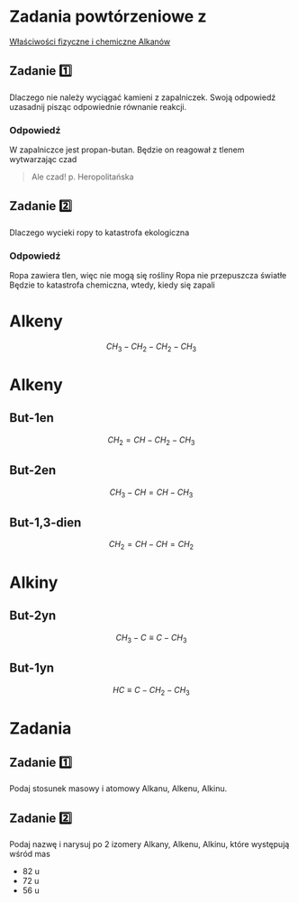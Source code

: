 
# Zadania powtórzeniowe z

[Właściwości fizyczne i chemiczne Alkanów](https://www.notion.so/W-a-ciwo-ci-fizyczne-i-chemiczne-Alkan-w-27431142c8d04fc9968ede99d07a13fd?pvs=21)
## Zadanie 1️⃣
Dlaczego nie należy wyciągać kamieni z zapalniczek. Swoją odpowiedź uzasadnij pisząc odpowiednie równanie reakcji.
### Odpowiedź
W zapalniczce jest propan-butan. Będzie on reagował z tlenem wytwarzając czad
> Ale czad! p. Heropolitańska
## Zadanie 2️⃣
Dlaczego wycieki ropy to katastrofa ekologiczna
### Odpowiedź
Ropa zawiera tlen, więc nie mogą się rośliny
Ropa nie przepuszcza światłe
Będzie to katastrofa chemiczna, wtedy, kiedy się zapali
# Alkeny
$$ CH_3 - CH_2-CH_2-CH_3 $$
# Alkeny
## But-1en
$$ CH_2=CH-CH_2-CH_3 $$
## But-2en
$$ CH_3-CH=CH-CH_3 $$
## But-1,3-dien
$$ CH_2=CH-CH=CH_2 $$
# Alkiny
## But-2yn
$$ CH_3-C \equiv C-CH_3 $$
## But-1yn
$$ HC \equiv C - CH_2 - CH_3 $$
# Zadania
## Zadanie 1️⃣
Podaj stosunek masowy i atomowy Alkanu, Alkenu, Alkinu.
## Zadanie 2️⃣
Podaj nazwę i narysuj po 2 izomery Alkany, Alkenu, Alkinu, które występują wśród mas
- 82 u
- 72 u
- 56 u